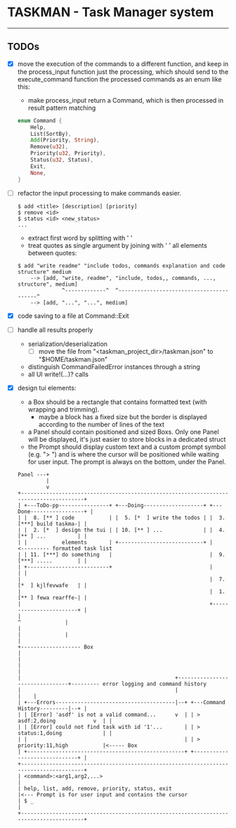 # TASKMAN - Task Manager system
---

## TODOs

- [x] move the execution of the commands to a different function, and keep in the process_input function
	just the processing, which should send to the execute_command function the processed commands as an enum like this:

    - make process_input return a Command, which is then processed in result pattern matching

    ```rust
    enum Command {
        Help,
        List(SortBy),
        Add(Priority, String),
        Remove(u32),
        Priority(u32, Priority),
        Status(u32, Status),
        Exit,
        None,
    }
    ```

- [ ] refactor the input processing to make commands easier.
	
    ```
    $ add <title> [description] [priority]
    $ remove <id>
    $ status <id> <new_status>
    ...
    ```
	
	- extract first word by splitting with ' '
	- treat quotes as single argument by joining with ' ' all elements between quotes:

    ```
    $ add "write readme" "include todos, commands explanation and code structure" medium
        --> [add, "write, readme", "include, todos,, commands, ..., structure", medium]
                  ^-------------^  ^-----------------------------------------^
        --> [add, "...", "...", medium]
    ```

- [x] code saving to a file at Command::Exit

- [ ] handle all results properly
    - serialization/deserialization
        - [ ] move the file from "<taskman_project_dir>/taskman.json" to "$HOME/taskman.json"
    - distinguish CommandFailedError instances through a string
    - all UI write!(...)? calls

- [x] design tui elements:
	- a Box should be a rectangle that contains formatted text (with wrapping and trimming).
		- maybe a block has a fixed size but the border is displayed according to the number of lines of the text
	- a Panel should contain positioned and sized Boxs.
	  Only one Panel will be displayed, it's just easier to store blocks in a dedicated struct
	- the Prompt should display custom text and a custom prompt symbol (e.g. "> ")
	  and is where the cursor will be positioned while waiting for user input.
	  The prompt is always on the bottom, under the Panel.
	

    ```
    Panel ---+
             |
             v
    +---------------------------------------------------------------------------------------+
    | +---ToDo-pp----------------+ +---Doing-------------------+ +---Done-----------------+ |
    | |  8. [** ] code           | |  5. [*  ] write the todos | |  3. [***] build taskma-| |
    | |  2. [*  ] design the tui | | 10. [** ] ...             | |  4. [** ] ...          | |
    | |           elements       | +---------------------------+ |                     <--------- formatted task list
    | | 11. [***] do something   |                               |  9. [***] .....        | |
    | +--------------------------+                               |                        | |
    |                                                            |  7. [*  ] kjlfevwafe   | |
    |                                                            |  1. [** ] fewa rearffe-| |
    |                                                            +------------------------+ |
    |                                                                        ^              |
    |                                                                        |              |
    |                                                                        +------------------- Box
    |                                                                                       |
    |                                                                                       |
    |                                                 +--------------------------------+--------- error logging and command history
    |                                                 |                                |    |
    | +---Errors--------------------------------------|--+ +---Command History---------|--+ |
    | | [Error] 'asdf' is not a valid command...      v  | | > asdf:2,doing            v  | |
    | | [Error] could not find task with id '1'...       | | > status:1,doing             | |
    | |                                                  | | > priority:11,high           |<----- Box
    | +--------------------------------------------------+ +------------------------------+ |
    +---------------------------------------------------------------------------------------+     
    | <command>:<arg1,arg2,...>                                                             |
    | help, list, add, remove, priority, status, exit                                       |<--- Prompt is for user input and contains the cursor
    | $ _                                                                                   |
    +---------------------------------------------------------------------------------------+
    ```
